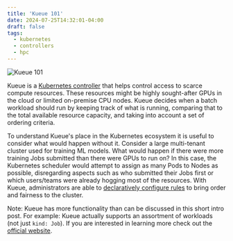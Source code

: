 ```yaml
---
title: 'Kueue 101'
date: 2024-07-25T14:32:01-04:00
draft: false
tags:
  - kubernetes
  - controllers
  - hpc
---
```


![Kueue 101](/images/kueue-101.png)

Kueue is a [Kubernetes controller](../controllers-101) that helps control access to scarce compute resources. These resources might be highly sought-after GPUs in the cloud or limited on-premise CPU nodes. Kueue decides when a batch workload should run by keeping track of what is running, comparing that to the total available resource capacity, and taking into account a set of ordering criteria.

To understand Kueue's place in the Kubernetes ecosystem it is useful to consider what would happen without it. Consider a large multi-tenant cluster used for training ML models. What would happen if there were more training Jobs submitted than there were GPUs to run on? In this case, the Kubernetes scheduler would attempt to assign as many Pods to Nodes as possible, disregarding aspects such as who submitted their Jobs first or which users/teams were already hogging most of the resources. With Kueue, administrators are able to [declaratively configure rules](https://kueue.sigs.k8s.io/docs/concepts/cluster_queue/) to bring order and fairness to the cluster.

Note: Kueue has more functionality than can be discussed in this short intro post. For example: Kueue actually supports an assortment of workloads (not just `kind: Job`). If you are interested in learning more check out the [official website](https://kueue.sigs.k8s.io/).
